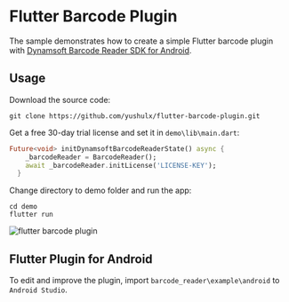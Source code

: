 # Flutter Barcode Plugin
The sample demonstrates how to create a simple Flutter barcode plugin with [Dynamsoft Barcode Reader SDK for Android](https://www.dynamsoft.com/Products/barcode-scanner-sdk-android.aspx).

## Usage
Download the source code:

```
git clone https://github.com/yushulx/flutter-barcode-plugin.git
```

Get a free 30-day trial license and set it in ``demo\lib\main.dart``:

```dart
Future<void> initDynamsoftBarcodeReaderState() async {
    _barcodeReader = BarcodeReader();
    await _barcodeReader.initLicense('LICENSE-KEY');
  }
```

Change directory to demo folder and run the app:

```
cd demo
flutter run
```

![flutter barcode plugin](https://www.codepool.biz/wp-content/uploads/2019/08/flutter-barcode-plugin.png)

## Flutter Plugin for Android
To edit and improve the plugin, import ``barcode_reader\example\android`` to ``Android Studio``.
